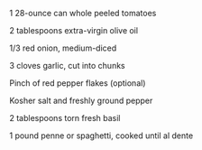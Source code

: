 1 28-ounce can whole peeled tomatoes

2 tablespoons extra-virgin olive oil

1/3 red onion, medium-diced

3 cloves garlic, cut into chunks

Pinch of red pepper flakes (optional)

Kosher salt and freshly ground pepper

2 tablespoons torn fresh basil

1 pound penne or spaghetti, cooked until al dente
